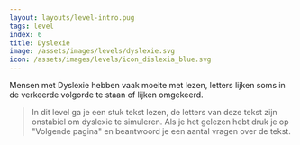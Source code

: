 ```yaml
---
layout: layouts/level-intro.pug
tags: level
index: 6
title: Dyslexie
image: /assets/images/levels/dyslexie.svg
icon: /assets/images/levels/icon_dislexia_blue.svg
---
```


Mensen met Dyslexie hebben vaak moeite met lezen, letters lijken soms in de verkeerde volgorde te staan of lijken omgekeerd.

> In dit level ga je een stuk tekst lezen, de letters van deze tekst zijn onstabiel om dyslexie te simuleren. Als je het gelezen hebt druk je op "Volgende pagina" en beantwoord je een aantal vragen over de tekst.